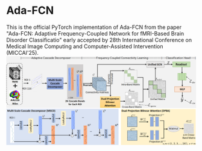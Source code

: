 # Ada-FCN
This is the official PyTorch implementation of Ada-FCN from the paper "Ada-FCN: Adaptive Frequency-Coupled Network for fMRI-Based Brain Disorder Classificatio" early accepted by 28th International Conference on Medical Image Computing and Computer-Assisted Intervention (MICCAI'25).
![framework](figs/framework.png)
